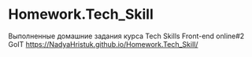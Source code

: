 # Homework.Tech_Skill
Выполненные домашние задания курса Tech Skills Front-end online#2 GoIT https://NadyaHristuk.github.io/Homework.Tech_Skill/
